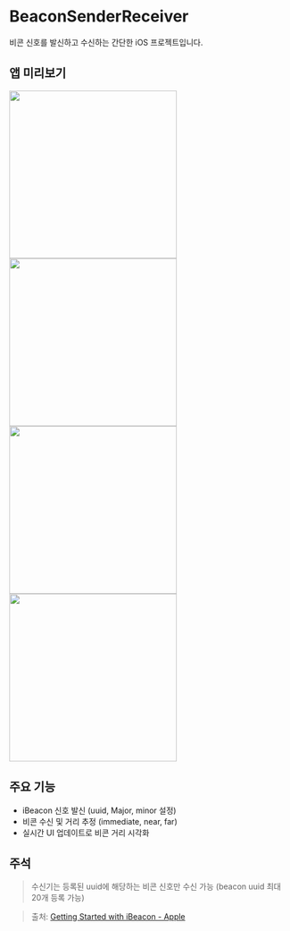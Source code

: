 # BeaconSenderReceiver


비콘 신호를 발신하고 수신하는 간단한 iOS 프로젝트입니다.

## 앱 미리보기


<!-- 실제 스크린샷 이미지 4장 -->
<p float="left">
  <img src="https://github.com/user-attachments/assets/1456c05e-308c-4fcb-bb93-67f18604c6f4" width="300" />
  <img src="https://github.com/user-attachments/assets/c95e3c32-7427-4e44-a4a4-93b2a65d2d25" width="300" />
  <img src="https://github.com/user-attachments/assets/6181c984-7b45-4628-b64e-0f88167d0897" width="300" />
  <img src="https://github.com/user-attachments/assets/4ea8a160-201c-4a43-ad4e-1a36b238f279" width="300" />
</p>

## 주요 기능

- iBeacon 신호 발신 (uuid, Major, minor 설정)
- 비콘 수신 및 거리 추정 (immediate, near, far)
- 실시간 UI 업데이트로 비콘 거리 시각화

  
## 주석

> 수신기는 등록된 uuid에 해당하는 비콘 신호만 수신 가능 (beacon uuid 최대 20개 등록 가능)

> 출처: [Getting Started with iBeacon - Apple](https://developer.apple.com/ibeacon/Getting-Started-with-iBeacon.pdf)
